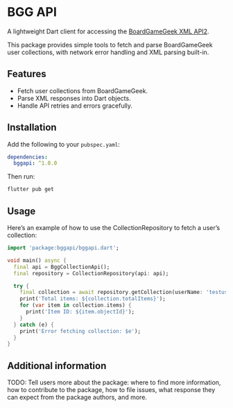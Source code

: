 # BGG API

A lightweight Dart client for accessing the [BoardGameGeek XML API2](https://boardgamegeek.com/wiki/page/BGG_XML_API2).

This package provides simple tools to fetch and parse BoardGameGeek user collections, with network error handling and XML parsing built-in.

## Features

- Fetch user collections from BoardGameGeek.
- Parse XML responses into Dart objects.
- Handle API retries and errors gracefully.

## Installation

Add the following to your `pubspec.yaml`:

```yaml
dependencies:
  bggapi: ^1.0.0
```

Then run:
```bash
flutter pub get
```

## Usage

Here’s an example of how to use the CollectionRepository to fetch a user’s collection:

```dart
import 'package:bggapi/bggapi.dart';

void main() async {
  final api = BggCollectionApi();
  final repository = CollectionRepository(api: api);

  try {
    final collection = await repository.getCollection(userName: 'testuser');
    print('Total items: ${collection.totalItems}');
    for (var item in collection.items) {
      print('Item ID: ${item.objectId}');
    }
  } catch (e) {
    print('Error fetching collection: $e');
  }
}
```

## Additional information

TODO: Tell users more about the package: where to find more information, how to
contribute to the package, how to file issues, what response they can expect
from the package authors, and more.
